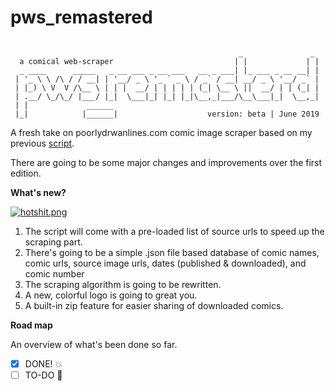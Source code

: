 # pws_remastered

~~~

                                                   _               _ 
  a comical web-scraper                           | |             | |
  _ ____      _____   _ __ ___ _ __ ___   __ _ ___| |_ ___ _ __ __| |
 | '_ \ \ /\ / / __| | '__/ _ \ '_ ` _ \ / _` / __| __/ _ \ '__/ _` |
 | |_) \ V  V /\__ \ | | |  __/ | | | | | (_| \__ \ ||  __/ | | (_| |
 | .__/ \_/\_/ |___/ |_|  \___|_| |_| |_|\__,_|___/\__\___|_|  \__,_|
 | |             ______                                              
 |_|            |______|                    version: beta | June 2019 

~~~
A fresh take on poorlydrwanlines.com comic image scraper based on my previous [script](https://github.com/baduker/poorlywrittenscraper).

There are going to be some major changes and improvements over the first edition.

**What's new?**

[![hotshit.png](http://www.poorlydrawnlines.com/wp-content/uploads/2019/06/hot-shit-kevin.png)](http://www.poorlydrawnlines.com/comic/hot-shit/)

1. The script will come with a pre-loaded list of source urls to speed up the scraping part.
2. There's going to be a simple .json file based database of comic names, comic urls, source image urls, dates (published & downloaded), and comic number
3. The scraping algorithm is going to be rewritten.
4. A new, colorful logo is going to great you.
5. A built-in zip feature for easier sharing of downloaded comics.

**Road map**

An overview of what's been done so far.

- [x] DONE! :collision:
- [ ] TO-DO :shit: